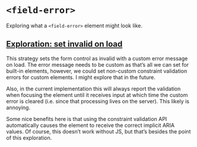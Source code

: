 # `<field-error>`

Exploring what a `<field-error>` element might look like.

## [Exploration: set invalid on load](https://knowler.github.io/field-error-element/explorations/set-invalid-on-load/)

This strategy sets the form control as invalid with a custom error message on
load. The error message needs to be custom as that’s all we can set for built-in
elements, however, we could set non-custom constraint validation errors for
custom elements. I might explore that in the future.

Also, in the current implementation this will always report the validation when
focusing the element until it receives input at which time the custom error is
cleared (i.e. since that processing lives on the server). This likely is
annoying.

Some nice benefits here is that using the constraint validation API
automatically causes the element to receive the correct implicit ARIA values. Of
course, this doesn’t work without JS, but that’s besides the point of this
exploration.
